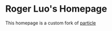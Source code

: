 # Roger Luo's Homepage

This homepage is a custom fork of [particle](https://github.com/nrandecker/particle/)

